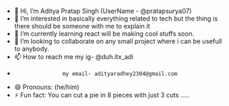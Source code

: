 - 👋 Hi, I’m Aditya Pratap Singh (UserName - @pratapsurya07)
- 👀 I’m interested in basically everything related to tech but the thing is there should be someone with me to explain it
- 🌱 I’m currently learning react will be making cool stuffs soon.
- 💞️ I’m looking to collaborate on any small project where i can be usefull to anybody.
- 📫 How to reach me my ig- @duh.itx_adi
-                    my email- adityaradhey2304@gmail.com
- 😄 Pronouns: (he/him)
- ⚡ Fun fact: You can cut a pie in 8 pieces with just 3 cuts .....

<!---
pratapaditya07/pratapaditya07 is a ✨ special ✨ repository because its `README.md` (this file) appears on your GitHub profile.
You can click the Preview link to take a look at your changes.
--->
